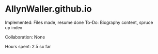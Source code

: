# AllynWaller.github.io

Implemented: Files made, resume done
To-Do: Biography content, spruce up index

Collaboration: None

Hours spent: 2.5 so far
